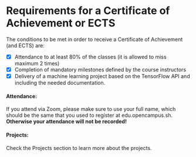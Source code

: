 # Requirements for a Certificate of Achievement or ECTS

The conditions to be met in order to receive a Certificate of Achievement (and ECTS) are:

* [x] Attendance to at least 80% of the classes (it is allowed to miss maximum 2 times)
* [x] Completion of mandatory milestones defined by the course instructors
* [x] Delivery of a machine learning project based on the TensorFlow API and including the needed documentation.

#### Attendance:

If you attend via Zoom, please make sure to use your full name, which should be the same that you used to register at edu.opencampus.sh. **Otherwise your attendance will not be recorded!**

#### Projects:

Check the Projects section to learn more about the projects.

